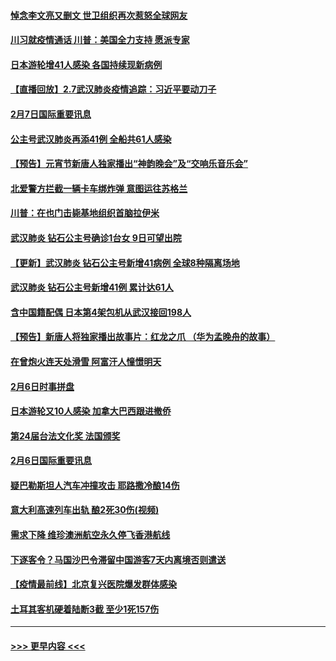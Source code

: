#### [悼念李文亮又删文 世卫组织再次惹怒全球网友](../pages/prog202/a102771968.md?t=02080422) 
#### [川习就疫情通话 川普：美国全力支持 愿派专家](../pages/prog202/a102771930.md?t=02080422) 
#### [日本游轮增41人感染 各国持续现新病例](../pages/prog202/a102771912.md?t=02080422) 
#### [【直播回放】2.7武汉肺炎疫情追踪：习近平要动刀子](../pages/prog202/a102771649.md?t=02080422) 
#### [2月7日国际重要讯息](../pages/prog202/a102771747.md?t=02080422) 
#### [公主号武汉肺炎再添41例 全船共61人感染](../pages/prog202/a102771703.md?t=02080422) 
#### [【预告】元宵节新唐人独家播出“神韵晚会”及“交响乐音乐会”](../pages/prog202/a102767674.md?t=02080422) 
#### [北爱警方拦截一辆卡车绑炸弹 意图运往苏格兰](../pages/prog202/a102771609.md?t=02080422) 
#### [川普：在也门击毙基地组织首脑拉伊米](../pages/prog202/a102771528.md?t=02080422) 
#### [武汉肺炎 钻石公主号确诊1台女 9日可望出院](../pages/prog202/a102771518.md?t=02080422) 
#### [【更新】武汉肺炎 钻石公主号新增41病例 全球8种隔离场地](../pages/prog202/a102770740.md?t=02080422) 
#### [武汉肺炎 钻石公主号新增41例 累计达61人](../pages/prog202/a102771486.md?t=02080422) 
#### [含中国籍配偶 日本第4架包机从武汉接回198人](../pages/prog202/a102771472.md?t=02080422) 
#### [【预告】新唐人将独家播出故事片：红龙之爪 （华为孟晚舟的故事）](../pages/prog202/a102767728.md?t=02080422) 
#### [在曾炮火连天处滑雪 阿富汗人憧憬明天](../pages/prog202/a102771290.md?t=02080422) 
#### [2月6日时事拼盘](../pages/prog202/a102771225.md?t=02080422) 
#### [日本游轮又10人感染 加拿大巴西跟进撤侨](../pages/prog202/a102771084.md?t=02080422) 
#### [第24届台法文化奖 法国颁奖](../pages/prog202/a102771032.md?t=02080422) 
#### [2月6日国际重要讯息](../pages/prog202/a102770794.md?t=02080422) 
#### [疑巴勒斯坦人汽车冲撞攻击 耶路撒冷酿14伤](../pages/prog202/a102770586.md?t=02080422) 
#### [意大利高速列车出轨 酿2死30伤(视频)](../pages/prog202/a102770762.md?t=02080422) 
#### [需求下降 维珍澳洲航空永久停飞香港航线](../pages/prog202/a102770751.md?t=02080422) 
#### [下逐客令？马国沙巴令滞留中国游客7天内离境否则遣送](../pages/prog202/a102770640.md?t=02080422) 
#### [【疫情最前线】北京复兴医院爆发群体感染](../pages/prog202/a102770602.md?t=02080422) 
#### [土耳其客机硬着陆断3截 至少1死157伤](../pages/prog202/a102770508.md?t=02080422) 

----
#### [ >>> 更早内容 <<< ](../indexes/prog202-earlier.md)
